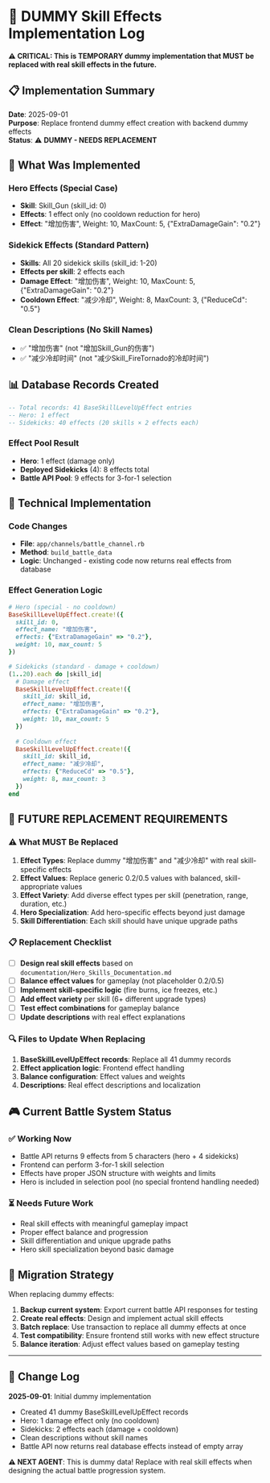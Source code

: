 # 🚧 DUMMY Skill Effects Implementation Log

**⚠️ CRITICAL: This is TEMPORARY dummy implementation that MUST be replaced with real skill effects in the future.**

## 📋 Implementation Summary

**Date**: 2025-09-01  
**Purpose**: Replace frontend dummy effect creation with backend dummy effects  
**Status**: ⚠️ **DUMMY - NEEDS REPLACEMENT**

## 🎯 What Was Implemented

### Hero Effects (Special Case)
- **Skill**: Skill_Gun (skill_id: 0) 
- **Effects**: 1 effect only (no cooldown reduction for hero)
- **Effect**: "增加伤害", Weight: 10, MaxCount: 5, {"ExtraDamageGain": "0.2"}

### Sidekick Effects (Standard Pattern)
- **Skills**: All 20 sidekick skills (skill_id: 1-20)
- **Effects per skill**: 2 effects each
- **Damage Effect**: "增加伤害", Weight: 10, MaxCount: 5, {"ExtraDamageGain": "0.2"}
- **Cooldown Effect**: "减少冷却", Weight: 8, MaxCount: 3, {"ReduceCd": "0.5"}

### Clean Descriptions (No Skill Names)
- ✅ "增加伤害" (not "增加Skill_Gun的伤害")  
- ✅ "减少冷却时间" (not "减少Skill_FireTornado的冷却时间")

## 📊 Database Records Created

```sql
-- Total records: 41 BaseSkillLevelUpEffect entries
-- Hero: 1 effect
-- Sidekicks: 40 effects (20 skills × 2 effects each)
```

### Effect Pool Result
- **Hero**: 1 effect (damage only)
- **Deployed Sidekicks** (4): 8 effects total
- **Battle API Pool**: 9 effects for 3-for-1 selection

## 🔧 Technical Implementation

### Code Changes
- **File**: `app/channels/battle_channel.rb`
- **Method**: `build_battle_data` 
- **Logic**: Unchanged - existing code now returns real effects from database

### Effect Generation Logic
```ruby
# Hero (special - no cooldown)
BaseSkillLevelUpEffect.create!({
  skill_id: 0,
  effect_name: "增加伤害", 
  effects: {"ExtraDamageGain" => "0.2"},
  weight: 10, max_count: 5
})

# Sidekicks (standard - damage + cooldown)
(1..20).each do |skill_id|
  # Damage effect
  BaseSkillLevelUpEffect.create!({
    skill_id: skill_id,
    effect_name: "增加伤害",
    effects: {"ExtraDamageGain" => "0.2"},
    weight: 10, max_count: 5
  })
  
  # Cooldown effect  
  BaseSkillLevelUpEffect.create!({
    skill_id: skill_id,
    effect_name: "减少冷却",
    effects: {"ReduceCd" => "0.5"}, 
    weight: 8, max_count: 3
  })
end
```

## 🚨 **FUTURE REPLACEMENT REQUIREMENTS**

### ⚠️ What MUST Be Replaced

1. **Effect Types**: Replace dummy "增加伤害" and "减少冷却" with real skill-specific effects
2. **Effect Values**: Replace generic 0.2/0.5 values with balanced, skill-appropriate values  
3. **Effect Variety**: Add diverse effect types per skill (penetration, range, duration, etc.)
4. **Hero Specialization**: Add hero-specific effects beyond just damage
5. **Skill Differentiation**: Each skill should have unique upgrade paths

### 📋 Replacement Checklist

- [ ] **Design real skill effects** based on `documentation/Hero_Skills_Documentation.md`
- [ ] **Balance effect values** for gameplay (not placeholder 0.2/0.5)
- [ ] **Implement skill-specific logic** (fire burns, ice freezes, etc.)
- [ ] **Add effect variety** per skill (6+ different upgrade types)
- [ ] **Test effect combinations** for gameplay balance
- [ ] **Update descriptions** with real effect explanations

### 🔍 Files to Update When Replacing

1. **BaseSkillLevelUpEffect records**: Replace all 41 dummy records
2. **Effect application logic**: Frontend effect handling
3. **Balance configuration**: Effect values and weights
4. **Descriptions**: Real effect descriptions and localization

## 🎮 Current Battle System Status

### ✅ Working Now
- Battle API returns 9 effects from 5 characters (hero + 4 sidekicks)
- Frontend can perform 3-for-1 skill selection
- Effects have proper JSON structure with weights and limits
- Hero is included in selection pool (no special frontend handling needed)

### ⏳ Needs Future Work  
- Real skill effects with meaningful gameplay impact
- Proper effect balance and progression
- Skill differentiation and unique upgrade paths
- Hero skill specialization beyond basic damage

## 🔄 Migration Strategy

When replacing dummy effects:

1. **Backup current system**: Export current battle API responses for testing
2. **Create real effects**: Design and implement actual skill effects  
3. **Batch replace**: Use transaction to replace all dummy effects at once
4. **Test compatibility**: Ensure frontend still works with new effect structure
5. **Balance iteration**: Adjust effect values based on gameplay testing

---

## 📝 Change Log

**2025-09-01**: Initial dummy implementation
- Created 41 dummy BaseSkillLevelUpEffect records
- Hero: 1 damage effect only (no cooldown)
- Sidekicks: 2 effects each (damage + cooldown)
- Clean descriptions without skill names
- Battle API now returns real database effects instead of empty array

**⚠️ NEXT AGENT**: This is dummy data! Replace with real skill effects when designing the actual battle progression system.